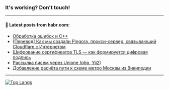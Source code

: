 ### It's working? Don't touch!

---
<!--
#### 🛠️ Technical stack:

![C++](https://img.shields.io/badge/C++-informational?logo=c%2B%2B&style=flat&logoColor=white&color=9C033A)
![Java](https://img.shields.io/badge/Java-informational?logo=java&style=flat&logoColor=white&color=007396)
![Kotlin](https://img.shields.io/badge/Kotlin-informational?logo=Kotlin&style=flat&logoColor=white&color=0095D5)
![JS](https://img.shields.io/badge/JS-informational?logo=javaScript&style=flat&logoColor=black&color=F7Df1E) <br>
![HTML5](https://img.shields.io/badge/HTML5-informational?logo=html5&style=flat&logoColor=white&color=E34F26)
![CSS3](https://img.shields.io/badge/CSS3-informational?logo=css3&style=flat&logoColor=white&color=157286)
![Sass](https://img.shields.io/badge/Saas-informational?logo=sass&style=flat&logoColor=white&color=hotpink)
![PHP](https://img.shields.io/badge/PHP-informational?logo=php&style=flat&logoColor=white&color=777BB4) <br>
![WebPAck](https://img.shields.io/badge/WebPack-informational?logo=webPack&style=flat&logoColor=white&color=FF6F00)
![Bootstrap](https://img.shields.io/badge/Bootstrap-informational?logo=Bootstrap&style=flat&logoColor=white&color=7952B3)
![MySQL](https://img.shields.io/badge/MySQL-informational?logo=MySQL&style=flat&logoColor=white&color=00f) <br>
![NodeJS](https://img.shields.io/badge/NodeJS-informational?logo=node.js&style=flat&logoColor=white&color=43853D)
![Spring](https://img.shields.io/badge/Spring-informational?logo=Spring&style=flat&logoColor=white&color=0A9EDC)
![Angular](https://img.shields.io/badge/Vue-informational?logo=vue.js&style=flat&logoColor=white&color=red)
![Git](https://img.shields.io/badge/Git-informational?logo=git&style=flat&logoColor=white&color=darkorange)

___
-->

#### 💬 Latest posts from habr.com:

<!-- BLOG-POST-LIST:START -->
- [Обработка ошибок и C++](https://habr.com/ru/post/690038/?utm_source=habrahabr&utm_medium=rss&utm_campaign=690038)
- [[Перевод] Как мы создали Pingora, прокси-сервер, связывающий Cloudflare с Интернетом](https://habr.com/ru/post/689996/?utm_source=habrahabr&utm_medium=rss&utm_campaign=689996)
- [Шифрование сертификатов TLS — как формируется цифровая подпись](https://habr.com/ru/post/689984/?utm_source=habrahabr&utm_medium=rss&utm_campaign=689984)
- [Рассылка писем через Unione &lpar;php, Yii2&rpar;](https://habr.com/ru/post/689968/?utm_source=habrahabr&utm_medium=rss&utm_campaign=689968)
- [Добавление расчёта пути к схеме метро Москвы из Википедии](https://habr.com/ru/post/689966/?utm_source=habrahabr&utm_medium=rss&utm_campaign=689966)
<!-- BLOG-POST-LIST:END -->

---

[![Top Langs](https://github-readme-stats.vercel.app/api/top-langs/?username=zloylis&layout=compact&hide_border=true&theme=dracula)](https://github.com/zloylis)
